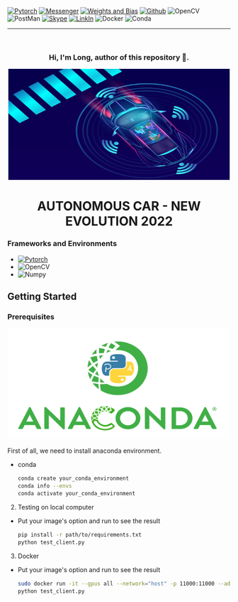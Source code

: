 [![Pytorch](https://img.shields.io/badge/PyTorch-EE4C2C?style=for-the-badge&logo=pytorch&logoColor=white)][1]
[![Messenger](https://img.shields.io/badge/Messenger-00B2FF?style=for-the-badge&logo=messenger&logoColor=white)][2]
[![Weights and Bias](https://img.shields.io/badge/Weights_&_Biases-FFBE00?style=for-the-badge&logo=WeightsAndBiases&logoColor=white)][3]
[![Github](https://img.shields.io/badge/GitHub-100000?style=for-the-badge&logo=github&logoColor=white)][5]
![OpenCV](https://img.shields.io/badge/OpenCV-27338e?style=for-the-badge&logo=OpenCV&logoColor=white)
![PostMan](https://img.shields.io/badge/Postman-FF6C37?style=for-the-badge&logo=Postman&logoColor=white)
[![Skype](https://img.shields.io/badge/Skype-00AFF0?style=for-the-badge&logo=skype&logoColor=white)][6]
[![LinkIn](https://img.shields.io/badge/LinkedIn-0077B5?style=for-the-badge&logo=linkedin&logoColor=white)][8]
![Docker](https://img.shields.io/badge/Docker-2CA5E0?style=for-the-badge&logo=docker&logoColor=white)
![Conda](https://img.shields.io/badge/conda-342B029.svg?&style=for-the-badge&logo=anaconda&logoColor=white)


[1]: https://pytorch.org

[2]: https://www.facebook.com/syun128

[3]: https://wandb.ai/site

[4]: https://fastapi.tiangolo.com/

[5]: https://github.com/Syun1208

[6]: https://join.skype.com/invite/x3bJIhveDnae

[7]: https://git.sunshinetech.vn/dev/ai/icr/idc-transformation.git

[8]: https://www.linkedin.com/in/syun-cet


---
<!-- PROJECT LOGO -->
<br />
<div align="center">
    <h3>Hi, I'm Long, author of this repository 🚀.</h3>
  <a>
    <img src="images/AdobeStock_221128268-scaled.jpeg" alt="Logo" width="500" height="250">
  </a>

<h1 align="center">AUTONOMOUS CAR - NEW EVOLUTION 2022</h1>
</div>

### Frameworks and Environments

* [![Pytorch](https://img.shields.io/badge/PyTorch-EE4C2C?style=for-the-badge&logo=pytorch&logoColor=white)][1]
* ![OpenCV](https://img.shields.io/badge/OpenCV-27338e?style=for-the-badge&logo=OpenCV&logoColor=white)
* ![Numpy](https://img.shields.io/badge/Numpy-777BB4?style=for-the-badge&logo=numpy&logoColor=white)
## Getting Started

### Prerequisites

<a>
    <img src="images/Anaconda-entrada-hd.jpg" alt="Logo" width="500" height="250">
</a>

First of all, we need to install anaconda environment.

* conda
    ```sh
    conda create your_conda_environment
    conda info --envs
    conda activate your_conda_environment
    ```
2. Testing on local computer

* Put your image's option and run to see the result
  ```sh
  pip install -r path/to/requirements.txt
  python test_client.py
  ```
3. Docker

* Put your image's option and run to see the result
  ```sh
  sudo docker run -it --gpus all --network="host" -p 11000:11000 --add-host=host.docker.internal:host-gateway pholotino_it_car_2022_vong_1:latest
  python test_client.py
  ```
